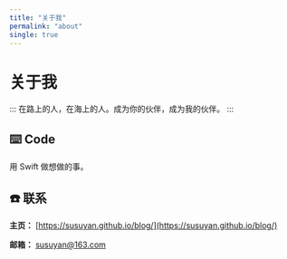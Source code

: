 ```yaml
---
title: "关于我"
permalink: "about"
single: true
---
```


# 关于我

::: 
在路上的人，在海上的人。成为你的伙伴，成为我的伙伴。
:::

## ⌨️ Code

用 Swift 做想做的事。

## ☎️ 联系

**主页：** [https://susuyan.github.io/blog/](https://susuyan.github.io/blog/)

**邮箱：** [susuyan@163.com](susuyan@163.com)
